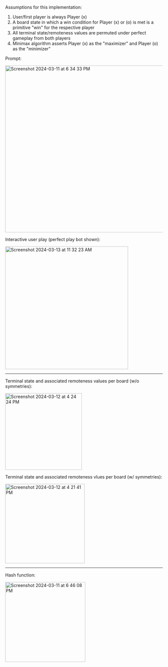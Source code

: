 Assumptions for this implementation: 

1. User/first player is always Player (x)
2. A board state in which a win condition for Player (x) or (o) is met is a primitive "win" for the respective player
3. All terminal state/remoteness values are permuted under perfect gameplay from both players
4. Minimax algorithm asserts Player (x) as the "maximizer" and Player (o) as the "minimizer"

Prompt: 

<img width="534" alt="Screenshot 2024-03-11 at 6 34 33 PM" src="https://github.com/asthary23/tic-tac-toe.py/assets/154309720/b6f2171b-5087-4bfd-ae1b-ade75903e686"> 

Interactive user play (perfect play bot shown):

<img width="393" alt="Screenshot 2024-03-13 at 11 32 23 AM" src="https://github.com/asthary23/tic-tac-toe.py/assets/154309720/618f2f9f-f814-4757-a603-6fcc8ef6040b">

--------------

Terminal state and associated remoteness values per board (w/o symmetries): 

<img width="245" alt="Screenshot 2024-03-12 at 4 24 24 PM" src="https://github.com/asthary23/tic-tac-toe.py/assets/154309720/6b7402a7-f229-47ee-9a2a-f6873e3fcaa4">

Terminal state and associated remoteness vlues per board (w/ symmetries): 

<img width="254" alt="Screenshot 2024-03-12 at 4 21 41 PM" src="https://github.com/asthary23/tic-tac-toe.py/assets/154309720/e68e6a46-ea40-4567-9c73-a2113907758d">

--------------

Hash function: 

<img width="256" alt="Screenshot 2024-03-11 at 6 46 08 PM" src="https://github.com/asthary23/tic-tac-toe.py/assets/154309720/62a1e1ed-36fc-42de-8394-34dc42e2b54c">
